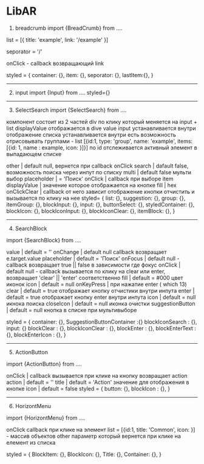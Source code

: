 # LibAR

1) breadcrumb
import {BreadCrumb} from ....

list = [{
  title: 'example',
  link: '/example'
}]

seporator = '/'

onClick - callback возвращающий link

styled = {
  container: {},
  item: {},
  seporator: {},
  lastItem:{},
}

______________________________________________________________________________________________________________________________________

2) input 
import {Input} from ....
styled={}

______________________________________________________________________________________________________________________________________

3) SelectSearch 
import {SelectSearch} from ....

компонент состоит из 2 частей 
div по клику который меняется на input + list 
displayValue отображается в dive
value input устанавливается внутри 
отображение списка устанавливается внутри 
есть возможность отрисовывать группами  - list [{id:1, type: 'group', name: 'example', items: [{id: 1, name : example, icon: <Icon/>}]}]
по id отслеживается активный элемент в выпадающем списке


other  | default null, вернется при callback onClick
search | dafault false, возможность поиска через инпут по списку
multi  | default false мульти выбор
placeholder | = 'Поиск'
onClick | callback при выборе item
displayValue |  значение которое отображается на кнопке
fill | hex
onClickClear | callback от него зависит отображение кнопки отчистить и вызывается по клику на нее
styled= {
  list: {},
  suggestion: {},
  group: {},
  itemGroup: {},
  blockInput: {},
  input: {},
  buttonSelect: {},
  styledContainer: {},
  blockIcon: {},
  blockIconInput: {},
  blockIconClear: {},
  itemBlock: {},
}

______________________________________________________________________________________________________________________________________

4) SearchBlock 

import {SearchBlock} from ....

value | default = ''
onChange | default null callback возвращает e.target.value
placeholder | default = 'Поиск'
onFocus | default null - callback возвращает true || false в зависимости где фокус
onClick | default null - callback вызывается по клику на clear или enter, возвращает 'clear' || 'enter' соответственно
fill | default = #000 цвет иконок
icon | default = null
onKeyPress | при нажатие enter ( which 13)
clear | default = true отображает кнопку отчистики внутри инпута
enter | default = true отображает кнопку enter внутри инпута
icon | default = null <Component/> икнока поиска
closeIcon | default = null <Component/> иконка очистки
suggestionButton | default = null <Component/> кнопка в списке при мультивыборе

styled = {
  container: {},
  SuggestionButtonContainer :{} 
  blockIconSearch : {},
  input: {}
  blockClear : {},
  blockIconClear : {},
  blockEnter : {},
  blockEnterText : {},
  blockEnterIcon : {},
}

______________________________________________________________________________________________________________________________________


5) ActionButton 

import {ActionButton} from ....

onClick | callback вызывается при клике на кнопку возвращает action
action | default = ''
title | default = 'Action' значение для отображения в кнопке
icon | default = false <Icon/>
styled = {
  button: {},
  blockIcon : {},
}

______________________________________________________________________________________________________________________________________

6) HorizontMenu

import {HorizontMenu} from ....

onClick callback при клике на элемент
list = [{id:1, title: 'Common', icon:<Cloud/>  }] - массив объектов 
other параметр который вернется при клике на елемент из списка

styled = {
  BlockItem: {},
  BlockIcon: {},
  Title: {},
  Container: {},
}

